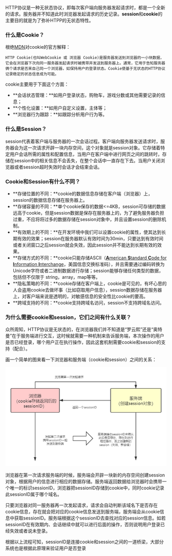 HTTP协议是一种无状态协议，即每次客户端向服务器发起请求时，都是一个全新的请求。服务器并不知道此时浏览器发起请求的历史记录。**session**和**cookie**的主要目的就是为了弥补HTPP的无状态特性。

### 什么是Cookie？

根绝[MDN](https://developer.mozilla.org/zh-CN/docs/Web/HTTP/Cookies)对cookie的官方解释：

```
HTTP Cookie(也叫WebCookie 或 浏览器 Cookie)是服务器发送到浏览器的一小块数据，它会在浏览器下次向同一服务器发起请求时被携带并发送到服务器上。通常，它用于告知服务器俩个请求是否来自己同一个浏览器，如保持用户的登录状态。Cookie使基于无状态的HTTP协议记录稳定的状态信息成为可能。
```

cookie主要用于下面这个方面：

- **会话状态管理：**如用户登录状态，购物车，游戏分数或其他需要记录的信息；
- **个性化设置：**如用户自定义设置，主体等；
- **浏览器行为跟踪：**如跟踪分析用户行为等。

### 什么是Session？

session代表着客户端与服务器的一次会话过程。客户端向服务器发送请求时，服务器会为这一次请求开辟一块内存空间，这个对象就是session对象。它存储着特定用户会话所需的属性和配置信息，当用户在客户端中进行网页之间的跳转时，存储在session中的相关信息不会丢失，在整个会话中一直存在下去。当用户关闭浏览器或者session超时失效时会话才会结束会话。

### Cookie和Session有什么不同？

- **存储位置的不同：**cookie的数据信息存储在客户端（浏览器）上，session的数据信息存储在服务器上。
- **存储容量的不同：**单个cookie保存的数据<=4KB，session可存储的数据远高于cookie，但是session数据是保存在服务器上的，为了避免服务器负担过重，不应将将过多的数据存储在session对象中，并且设置session的删除机制。
- **有效期上的不同：**在开发环境中我们可以设置cookie的属性，使其达到长期有效的效果；session在服务器默认有效时间为30min，只要达到有效时间或者关闭窗口之后session就会失效，因此session并不能达到长期有效的效果。
- **存储方式的不同：**cookie只能存储ASCII（[**A**merican **S**tandard **C**ode for **I**nformation **I**nterchange](https://zh.wikipedia.org/wiki/ASCII)，美国信息交换标准码），并且需要通过编码转换为Unicode字符或者二进制数据进行存储；session能够存储任何类型的数据，包括但不仅限于 string，array，map等等。
- **隐私策略的不同：**cookie存储在客户端上，cookie是可见的，有坏心思的人会盗用cookie去做坏事（比如窃取用户信息），session数据存储在服务器上，对客户端来说是透明的，对敏感信息的安全性比cookie的要高。
- **跨域支持的不同：**cookie支持跨域名访问，session不支持跨域名访问。

### 为什么需要cookie和session，它们之间有什么关联？

众所周知，HTTP协议是无状态的，在浏览器我们并不知道是“罗云熙”还是“奥特曼”在于服务端进行交互，这时候就需要一种机制来告诉服务端，本次操作的用户是否已经登录，哪个用户正在执行操作，因此这套机制需要cookie和session的支持（配合）。

画一个简单的图来看一下浏览器和服务端（cookie和session）之间的关系：

![](../images/cookie/c1.png)



浏览器在第一次请求服务端的时候，服务端会开辟一块新的内存空间创建session对象，根据用户的信息进行相应的数据存储。服务端返回数据给浏览器时会携带一个唯一的标识sessionID，浏览器把sessionID存储到cookie中，同时cookie记录此sessionID属于哪个域名。

只要浏览器对同一服务器再一次发起请求，请求会自动判断该域名下是否存在cookie信息，存在就会把对应的cookie信息发送到服务端，服务端会从cookie信息中获取sessionID。服务端根据这个sessionID去查找对应的session信息。如若sessionID在有效期内、会话继续中就可以进行后面的操作，否则说明用户登录已经失效或者说未登录。

根据以上流程可知，sessionID是连接cookie和session之间的一道桥梁，大部分系统也是根据此原理来验证用户是否登录

